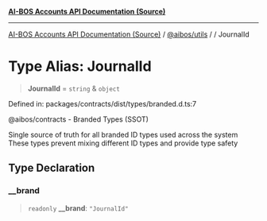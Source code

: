 [**AI-BOS Accounts API Documentation (Source)**](../../../README.md)

***

[AI-BOS Accounts API Documentation (Source)](../../../README.md) / [@aibos/utils](../README.md) / [](../README.md) / JournalId

# Type Alias: JournalId

> **JournalId** = `string` & `object`

Defined in: packages/contracts/dist/types/branded.d.ts:7

@aibos/contracts - Branded Types (SSOT)

Single source of truth for all branded ID types used across the system
These types prevent mixing different ID types and provide type safety

## Type Declaration

### \_\_brand

> `readonly` **\_\_brand**: `"JournalId"`
